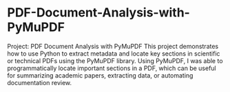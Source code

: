 # PDF-Document-Analysis-with-PyMuPDF
Project: PDF Document Analysis with PyMuPDF
This project demonstrates how to use Python to extract metadata and locate key sections in scientific or technical PDFs using the PyMuPDF library.
Using PyMuPDF, I was able to programmatically locate important sections in a PDF, which can be useful for summarizing academic papers, extracting data, or automating documentation review.
